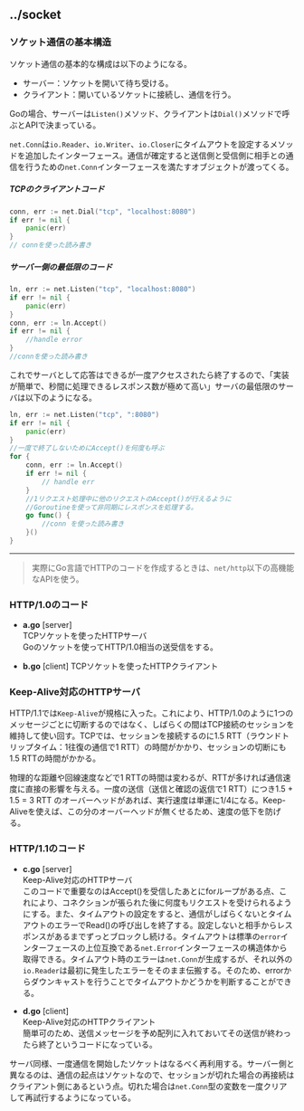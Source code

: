 ## ../socket
### ソケット通信の基本構造
ソケット通信の基本的な構成は以下のようになる。  
- サーバー：ソケットを開いて待ち受ける。
- クライアント：開いているソケットに接続し、通信を行う。  

Goの場合、サーバーは`Listen()`メソッド、クライアントは`Dial()`メソッドで呼ぶとAPIで決まっている。

`net.Conn`は`io.Reader`、`io.Writer`、`io.Closer`にタイムアウトを設定するメソッドを追加したインターフェース。通信が確定すると送信側と受信側に相手との通信を行うための`net.Conn`インターフェースを満たすオブジェクトが渡ってくる。

##### TCPのクライアントコード
```go
conn, err := net.Dial("tcp", "localhost:8080")
if err != nil {
    panic(err)
}
// connを使った読み書き
```

##### サーバー側の最低限のコード
```go
ln, err := net.Listen("tcp", "localhost:8080")
if err != nil {
    panic(err)
}
conn, err := ln.Accept()
if err != nil {
    //handle error
}
//connを使った読み書き
```
これでサーバとして応答はできるが一度アクセスされたら終了するので、「実装が簡単で、秒間に処理できるレスポンス数が極めて高い」サーバの最低限のサーバは以下のようになる。
```go
ln, err := net.Listen("tcp", ":8080")
if err != nil {
    panic(err)
}
//一度で終了しないためにAccept()を何度も呼ぶ
for {
    conn, err := ln.Accept()
    if err != nil {
        // handle err 
    }
    //1リクエスト処理中に他のリクエストのAccept()が行えるように
    //Goroutineを使って非同期にレスポンスを処理する。
    go func() {
        //conn を使った読み書き
    }()
}
```

----
>実際にGo言語でHTTPのコードを作成するときは、`net/http`以下の高機能なAPIを使う。
### HTTP/1.0のコード
- **a.go** [server]  
TCPソケットを使ったHTTPサーバ  
Goのソケットを使ってHTTP/1.0相当の送受信をする。

- **b.go** [client]
TCPソケットを使ったHTTPクライアント  


### Keep-Alive対応のHTTPサーバ
HTTP/1.1では`Keep-Alive`が規格に入った。これにより、HTTP/1.0のように1つのメッセージごとに切断するのではなく、しばらくの間はTCP接続のセッションを維持して使い回す。TCPでは、セッションを接続するのに1.5 RTT（ラウンドトリップタイム：1往復の通信で1 RTT）の時間がかかり、セッションの切断にも1.5 RTTの時間がかかる。

物理的な距離や回線速度などで1 RTTの時間は変わるが、RTTが多ければ通信速度に直接の影響を与える。一度の送信（送信と確認の返信で1 RTT）につき1.5 + 1.5 = 3 RTT のオーバーヘッドがあれば、実行速度は単運に1/4になる。Keep-Aliveを使えば、この分のオーバーヘッドが無くせるため、速度の低下を防げる。

### HTTP/1.1のコード
- **c.go** [server]  
Keep-Alive対応のHTTPサーバ  
このコードで重要なのはAccept()を受信したあとにforループがある点、これにより、コネクションが張られた後に何度もリクエストを受けられるようにする。また、タイムアウトの設定をすると、通信がしばらくないとタイムアウトのエラーでRead()の呼び出しを終了する。設定しないと相手からレスポンスがあるまでずっとブロックし続ける。タイムアウトは標準の`error`インターフェースの上位互換である`net.Error`インターフェースの構造体から取得できる。タイムアウト時のエラーは`net.Conn`が生成するが、それ以外の`io.Reader`は最初に発生したエラーをそのまま伝搬する。そのため、errorからダウンキャストを行うことでタイムアウトかどうかを判断することができる。

- **d.go** [client]  
Keep-Alive対応のHTTPクライアント  
簡単可のため、送信メッセージを予め配列に入れておいてその送信が終わったら終了というコードになっている。

サーバ同様、一度通信を開始したソケットはなるべく再利用する。サーバー側と異なるのは、通信の起点はソケットなので、セッションが切れた場合の再接続はクライアント側にあるという点。切れた場合は`net.Conn`型の変数を一度クリアして再試行するようになっている。